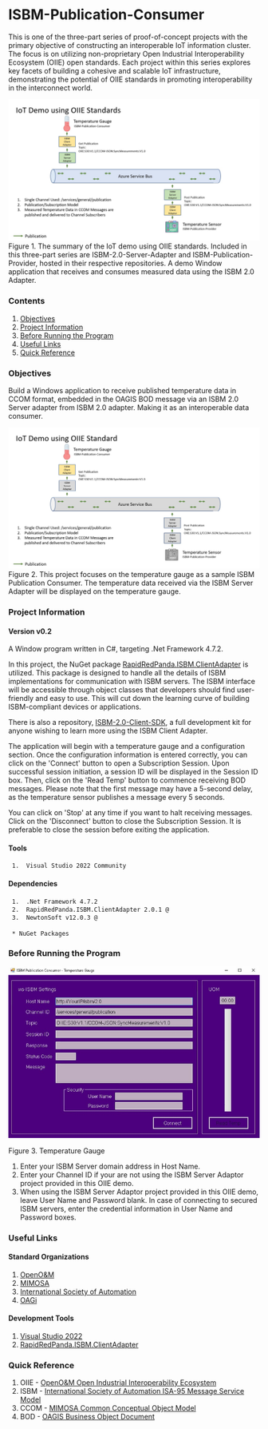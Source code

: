# ISBM-Publication-Consumer

This is one of the three-part series of proof-of-concept projects with the primary objective of constructing an interoperable IoT information cluster. The focus is on utilizing non-proprietary Open Industrial Interoperability Ecosystem (OIIE) open standards. Each project within this series explores key facets of building a cohesive and scalable IoT infrastructure, demonstrating the potential of OIIE standards in promoting interoperability in the interconnect world.

![image](/Documents/Images/IoT-Demo.jpg)
Figure 1. The summary of the IoT demo using OIIE standards. Included in this three-part series are ISBM-2.0-Server-Adapter and ISBM-Publication-Provider, hosted in their respective repositories.
A demo Window application that receives and consumes measured data using the ISBM 2.0 Adapter.

### Contents
  
   1. [Objectives](#Objectives)
   2. [Project Information](#Project-Information)
   3. [Before Running the Program](#Before-Running-the-Program)
   4. [Useful Links](#Useful-Links)
   5. [Quick Reference](#Quick-Reference)
  

### Objectives

Build a Windows application to receive published temperature data in CCOM format, embedded in the OAGIS BOD message via an ISBM 2.0 Server adapter from ISBM 2.0 adapter. Making it as an interoperable data consumer.

![image](/Documents/Images/IoT-Demo-Temperature-Gauge.jpg)
Figure 2. This project focuses on the temperature gauge as a sample ISBM Publication Consumer. The temperature data received via the ISBM Server Adapter will be displayed on the temperature gauge.

### Project Information

#### Version v0.2

A Window program written in C#, targeting .Net Framework 4.7.2.

In this project, the NuGet package [RapidRedPanda.ISBM.ClientAdapter](https://www.nuget.org/packages/RapidRedPanda.ISBM.ClientAdapter/#readme-body-tab) is utilized. This package is designed to handle all the details of ISBM implementations for communication with ISBM servers. The ISBM interface will be accessible through object classes that developers should find user-friendly and easy to use. This will cut down the learning curve of building ISBM-compliant devices or applications.

There is also a repository, [ISBM-2.0-Client-SDK](https://github.com/claire-wong/ISBM-2.0-Client-SDK), a full development kit for anyone wishing to learn more using the ISBM Client Adapter.

The application will begin with a temperature gauge and a configuration section. Once the configuration information is entered correctly, you can click on the 'Connect' button to open a Subscription Session. Upon successful session initiation, a session ID will be displayed in the Session ID box. Then, click on the 'Read Temp' button to commence receiving BOD messages. Please note that the first message may have a 5-second delay, as the temperature sensor publishes a message every 5 seconds.

You can click on 'Stop' at any time if you want to halt receiving messages. Click on the 'Disconnect' button to close the Subscription Session. It is preferable to close the session before exiting the application.

#### Tools
     1.  Visual Studio 2022 Community
     
#### Dependencies
     1.  .Net Framework 4.7.2
     2.  RapidRedPanda.ISBM.ClientAdapter 2.0.1 @
     3.  NewtonSoft v12.0.3 @
    
     * NuGet Packages

### Before Running the Program


![image](/Documents/Images/Temperature-Gauge.jpg)

Figure 3. Temperature Gauge

1.  Enter your ISBM Server domain address in Host Name.
2.  Enter your Channel ID if your are not using the ISBM Server Adaptor project provided in this OIIE demo.
3.  When using the ISBM Server Adaptor project provided in this OIIE demo, leave User Name and Password blank. In case of connecting to secured ISBM servers, enter the credential information in User Name and Password 
    boxes.

### Useful Links

#### Standard Organizations
   1. [OpenO&M](https://openoandm.org/)
   2. [MIMOSA](https://www.mimosa.org/)
   3. [International Society of Automation](https://www.isa.org/)
   4. [OAGi](https://oagi.org/)

#### Development Tools
   1. [Visual Studio 2022](https://visualstudio.microsoft.com/downloads/)
   2. [RapidRedPanda.ISBM.ClientAdapter](https://www.nuget.org/packages/RapidRedPanda.ISBM.ClientAdapter/#readme-body-tab)
   

### Quick Reference

   1. OIIE - [OpenO&M Open Industrial Interoperability Ecosystem](https://www.mimosa.org/open-industrial-interoperability-ecosystem-oiie/)
   2. ISBM - [International Society of Automation ISA-95 Message Service Model](https://openoandm.org/files/standards/ISBM-2.0.pdf)
   3. CCOM - [MIMOSA Common Conceptual Object Model](https://www.mimosa.org/mimosa-ccom/)
   4. BOD - [OAGIS Business Object Document](https://www.oagidocs.org/docs/)
